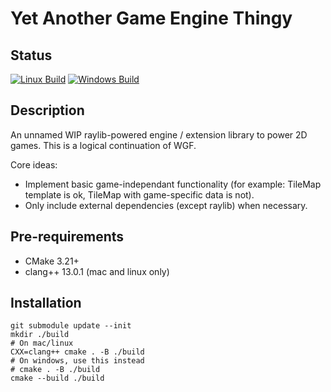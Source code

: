 # Yet Another Game Engine Thingy

## Status

[![Linux Build](https://github.com/moonburnt/engine/actions/workflows/build_linux.yml/badge.svg)](https://github.com/moonburnt/engine/actions/workflows/build_linux.yml)
[![Windows Build](https://github.com/moonburnt/engine/actions/workflows/build_windows.yml/badge.svg)](https://github.com/moonburnt/engine/actions/workflows/build_windows.yml)

## Description

An unnamed WIP raylib-powered engine / extension library to power 2D games.
This is a logical continuation of WGF.

Core ideas:
- Implement basic game-independant functionality (for example: TileMap
template is ok, TileMap with game-specific data is not).
- Only include external dependencies (except raylib) when necessary.

## Pre-requirements

- CMake 3.21+
- clang++ 13.0.1 (mac and linux only)

## Installation

```
git submodule update --init
mkdir ./build
# On mac/linux
CXX=clang++ cmake . -B ./build
# On windows, use this instead
# cmake . -B ./build
cmake --build ./build
```
